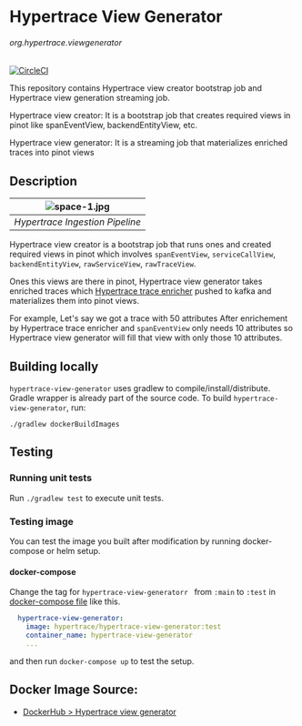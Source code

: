 # Hypertrace View Generator

###### org.hypertrace.viewgenerator

[![CircleCI](https://circleci.com/gh/hypertrace/hypertrace-view-generator.svg?style=svg)](https://circleci.com/gh/hypertrace/hypertrace-view-generator)

This repository contains Hypertrace view creator bootstrap job and Hypertrace view generation streaming job.

Hypertrace view creator:
It is a bootstrap job that creates required views in pinot like spanEventView, backendEntityView, etc.

Hypertrace view generator: 
It is a streaming job that materializes enriched traces into pinot views

## Description

| ![space-1.jpg](https://hypertrace-docs.s3.amazonaws.com/ingestion-pipeline.png) | 
|:--:| 
| *Hypertrace Ingestion Pipeline* |

Hypertrace view creator is a bootstrap job that runs ones and created required views in pinot which involves `spanEventView`, `serviceCallView`, `backendEntityView`, `rawServiceView`, `rawTraceView`.

Ones this views are there in pinot, Hypertrace view generator takes enriched traces which [Hypertrace trace enricher](https://github.com/hypertrace/hypertrace-trace-enricher) pushed to kafka and materializes them into pinot views. 

For example, Let's say we got a trace with 50 attributes After enrichement by Hypertrace trace enricher and `spanEventView` only needs 10 attributes so Hypertrace view generator will fill that view with only those 10 attributes.

## Building locally
`hypertrace-view-generator` uses gradlew to compile/install/distribute. Gradle wrapper is already part of the source code. To build `hypertrace-view-generator`, run:

```
./gradlew dockerBuildImages
```

## Testing

### Running unit tests
Run `./gradlew test` to execute unit tests. 


### Testing image

You can test the image you built after modification by running docker-compose or helm setup. 

#### docker-compose
Change the tag for `hypertrace-view-generatorr ` from `:main` to `:test` in [docker-compose file](https://github.com/hypertrace/hypertrace/blob/main/docker/docker-compose.yml) like this.

```yaml
  hypertrace-view-generator:
    image: hypertrace/hypertrace-view-generator:test
    container_name: hypertrace-view-generator
    ...
```

and then run `docker-compose up` to test the setup.

## Docker Image Source:
- [DockerHub > Hypertrace view generator](https://hub.docker.com/r/hypertrace/hypertrace-view-generator)
